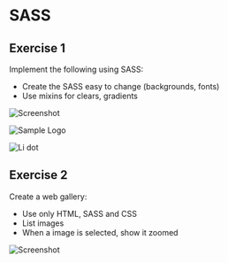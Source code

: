 # SASS

## Exercise 1
Implement the following using SASS:
* Create the SASS easy to change (backgrounds, fonts)
* Use mixins for clears, gradients

![Screenshot](https://raw.github.com/jasssonpet/TelerikAcademy/master/WebDesign/2.CSSStyling/4.SASS/1.PinkBlog/index.png)

![Sample Logo](https://raw.github.com/jasssonpet/TelerikAcademy/master/WebDesign/2.CSSStyling/4.SASS/1.PinkBlog/images/sample-logo.png)

![Li dot](https://raw.github.com/jasssonpet/TelerikAcademy/master/WebDesign/2.CSSStyling/4.SASS/1.PinkBlog/images/li-dot.png)


## Exercise 2
Create a web gallery:
* Use only HTML, SASS and CSS
* List images
* When a image is selected, show it zoomed

![Screenshot](https://raw.github.com/jasssonpet/TelerikAcademy/master/WebDesign/2.CSSStyling/4.SASS/2.Gallery/index.png)
